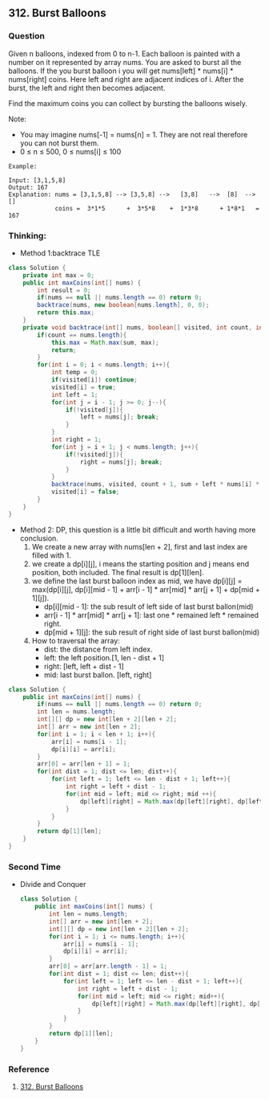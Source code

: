 ## 312. Burst Balloons

### Question
Given n balloons, indexed from 0 to n-1. Each balloon is painted with a number on it represented by array nums. You are asked to burst all the balloons. If the you burst balloon i you will get nums[left] * nums[i] * nums[right] coins. Here left and right are adjacent indices of i. After the burst, the left and right then becomes adjacent.

Find the maximum coins you can collect by bursting the balloons wisely.

Note:
* You may imagine nums[-1] = nums[n] = 1. They are not real therefore you can not burst them.
* 0 ≤ n ≤ 500, 0 ≤ nums[i] ≤ 100

```
Example:

Input: [3,1,5,8]
Output: 167
Explanation: nums = [3,1,5,8] --> [3,5,8] -->   [3,8]   -->  [8]  --> []
             coins =  3*1*5      +  3*5*8    +  1*3*8      + 1*8*1   = 167
```

### Thinking:
* Method 1:backtrace TLE
```Java
class Solution {
    private int max = 0;
    public int maxCoins(int[] nums) {
        int result = 0;
        if(nums == null || nums.length == 0) return 0;
        backtrace(nums, new boolean[nums.length], 0, 0);
        return this.max;
    }
    private void backtrace(int[] nums, boolean[] visited, int count, int sum){
        if(count == nums.length){
            this.max = Math.max(sum, max);
            return;
        }
        for(int i = 0; i < nums.length; i++){
            int temp = 0;
            if(visited[i]) continue;
            visited[i] = true;
            int left = 1;
            for(int j = i - 1; j >= 0; j--){
                if(!visited[j]){
                    left = nums[j]; break;
                }
            }
            int right = 1;
            for(int j = i + 1; j < nums.length; j++){
                if(!visited[j]){
                    right = nums[j]; break;
                }
            }
            backtrace(nums, visited, count + 1, sum + left * nums[i] * right);
            visited[i] = false;
        }
    }
}
```

* Method 2: DP, this question is a little bit difficult and worth having more conclusion.
    1. We create a new array with nums[len + 2], first and last index are filled with 1.
    2. we create a dp[i][j], i means the starting position and j means end position, both included. The final result is dp[1][len].
    3. we define the last burst balloon index as mid, we have dp[i][j] = max(dp[i][j], dp[i][mid - 1] + arr[i - 1] * arr[mid] * arr[j + 1] + dp[mid + 1][j]).
        * dp[i][mid - 1]: the sub result of left side of last burst ballon(mid)
        * arr[i - 1] * arr[mid] * arr[j + 1]: last one * remained left * remained right.
        * dp[mid + 1][j]: the sub result of right side of last burst ballon(mid)
    4. How to traversal the array:
        * dist: the distance from left index.
        * left: the left position.[1, len - dist + 1]
        * right: [left, left + dist - 1]
        * mid: last burst ballon. [left, right]
```Java
class Solution {
    public int maxCoins(int[] nums) {
        if(nums == null || nums.length == 0) return 0;
        int len = nums.length;
        int[][] dp = new int[len + 2][len + 2];
        int[] arr = new int[len + 2];
        for(int i = 1; i < len + 1; i++){
            arr[i] = nums[i - 1];
            dp[i][i] = arr[i];
        }
        arr[0] = arr[len + 1] = 1;
        for(int dist = 1; dist <= len; dist++){
            for(int left = 1; left <= len - dist + 1; left++){
                int right = left + dist - 1;
                for(int mid = left; mid <= right; mid ++){
                    dp[left][right] = Math.max(dp[left][right], dp[left][mid - 1] + arr[left - 1] * arr[mid] * arr[right + 1] + dp[mid + 1 ][right]);
                }
            }
        }
        return dp[1][len];
    }
}
```

### Second Time
* Divide and Conquer
	```Java
	class Solution {
		public int maxCoins(int[] nums) {
			int len = nums.length;
			int[] arr = new int[len + 2];
			int[][] dp = new int[len + 2][len + 2];
			for(int i = 1; i <= nums.length; i++){
				arr[i] = nums[i - 1];
				dp[i][i] = arr[i];
			}
			arr[0] = arr[arr.length - 1] = 1;
			for(int dist = 1; dist <= len; dist++){
				for(int left = 1; left <= len - dist + 1; left++){
					int right = left + dist - 1;
					for(int mid = left; mid <= right; mid++){
						dp[left][right] = Math.max(dp[left][right], dp[left][mid - 1] + arr[left - 1] * arr[mid] * arr[right + 1] + dp[mid + 1][right]);
					}
				}
			}
			return dp[1][len];
		}
	}
	```

### Reference
1. [312. Burst Balloons](https://blog.csdn.net/zjucor/article/details/56481930)


